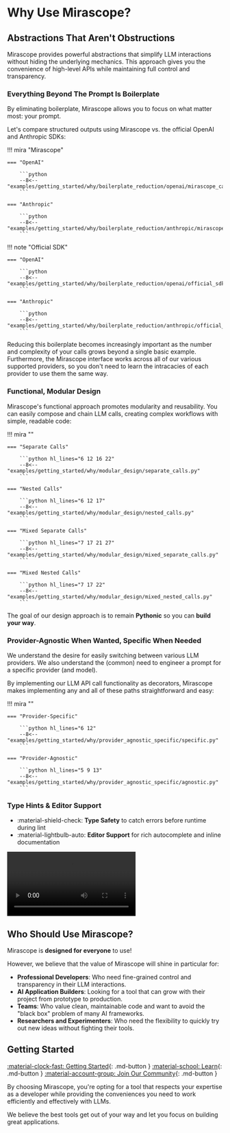 # Why Use Mirascope?

## Abstractions That Aren't Obstructions

Mirascope provides powerful abstractions that simplify LLM interactions without hiding the underlying mechanics. This approach gives you the convenience of high-level APIs while maintaining full control and transparency.

### Everything Beyond The Prompt Is Boilerplate

By eliminating boilerplate, Mirascope allows you to focus on what matter most: your prompt.

Let's compare structured outputs using Mirascope vs. the official OpenAI and Anthropic SDKs:

!!! mira "Mirascope"

    === "OpenAI"

        ```python
        --8<-- "examples/getting_started/why/boilerplate_reduction/openai/mirascope_call.py"
        ```

    === "Anthropic"

        ```python
        --8<-- "examples/getting_started/why/boilerplate_reduction/anthropic/mirascope_call.py"
        ```

!!! note "Official SDK"

    === "OpenAI"

        ```python
        --8<-- "examples/getting_started/why/boilerplate_reduction/openai/official_sdk_call.py"
        ```
   
    === "Anthropic"

        ```python
        --8<-- "examples/getting_started/why/boilerplate_reduction/anthropic/official_sdk_call.py"
        ```

Reducing this boilerplate becomes increasingly important as the number and complexity of your calls grows beyond a single basic example. Furthermore, the Mirascope interface works across all of our various supported providers, so you don't need to learn the intracacies of each provider to use them the same way.

### Functional, Modular Design

Mirascope's functional approach promotes modularity and reusability. You can easily compose and chain LLM calls, creating complex workflows with simple, readable code:

!!! mira ""

    === "Separate Calls"

        ```python hl_lines="6 12 16 22"
        --8<-- "examples/getting_started/why/modular_design/separate_calls.py"
        ```

    === "Nested Calls"

        ```python hl_lines="6 12 17"
        --8<-- "examples/getting_started/why/modular_design/nested_calls.py"
        ```

    === "Mixed Separate Calls"

        ```python hl_lines="7 17 21 27"
        --8<-- "examples/getting_started/why/modular_design/mixed_separate_calls.py"
        ```

    === "Mixed Nested Calls"

        ```python hl_lines="7 17 22"
        --8<-- "examples/getting_started/why/modular_design/mixed_nested_calls.py"
        ```

The goal of our design approach is to remain __Pythonic__ so you can __build your way__.

### Provider-Agnostic When Wanted, Specific When Needed

We understand the desire for easily switching between various LLM providers. We also understand the (common) need to engineer a prompt for a specific provider (and model).

By implementing our LLM API call functionality as decorators, Mirascope makes implementing any and all of these paths straightforward and easy:

!!! mira ""

    === "Provider-Specific"

        ```python hl_lines="6 12"
        --8<-- "examples/getting_started/why/provider_agnostic_specific/specific.py"
        ```

    === "Provider-Agnostic"

        ```python hl_lines="5 9 13"
        --8<-- "examples/getting_started/why/provider_agnostic_specific/agnostic.py"
        ```

### Type Hints & Editor Support

<div class="grid cards" markdown>

- :material-shield-check: __Type Safety__ to catch errors before runtime during lint
- :material-lightbulb-auto: __Editor Support__ for rich autocomplete and inline documentation

</div>

<video src="https://github.com/user-attachments/assets/174acc23-a026-4754-afd3-c4ca570a9dde" controls="controls" style="max-width: 730px;"></video>

## Who Should Use Mirascope?

Mirascope is __designed for everyone__ to use!

However, we believe that the value of Mirascope will shine in particular for:

- __Professional Developers__: Who need fine-grained control and transparency in their LLM interactions.
- __AI Application Builders__: Looking for a tool that can grow with their project from prototype to production.
- __Teams__: Who value clean, maintainable code and want to avoid the "black box" problem of many AI frameworks.
- __Researchers and Experimenters__: Who need the flexibility to quickly try out new ideas without fighting their tools.

## Getting Started

[:material-clock-fast: Getting Started](./WHY.md){: .md-button }
[:material-school: Learn](https://join.slack.com/t/mirascope-community/shared_invite/zt-2ilqhvmki-FB6LWluInUCkkjYD3oSjNA){: .md-button }
[:material-account-group: Join Our Community](https://join.slack.com/t/mirascope-community/shared_invite/zt-2ilqhvmki-FB6LWluInUCkkjYD3oSjNA){: .md-button }

By choosing Mirascope, you're opting for a tool that respects your expertise as a developer while providing the conveniences you need to work efficiently and effectively with LLMs.

We believe the best tools get out of your way and let you focus on building great applications.
